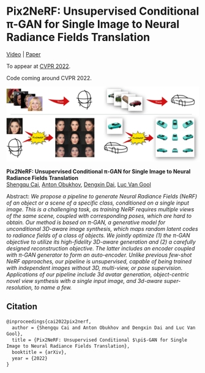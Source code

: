 # Pix2NeRF: Unsupervised Conditional π-GAN for Single Image to Neural Radiance Fields Translation
[Video](https://www.youtube.com/watch?v=RoVu3hvvzGg) | [Paper](https://arxiv.org/abs/2202.13162)

To appear at [CVPR 2022](https://cvpr2022.thecvf.com/).

Code coming around CVPR 2022.

![Teaser image](figures/teaser.jpg)

**Pix2NeRF: Unsupervised Conditional π-GAN for Single Image to Neural Radiance Fields Translation**<br>
[Shengqu Cai](https://primecai.github.io/), [Anton Obukhov](https://www.obukhov.ai/), [Dengxin Dai](https://vas.mpi-inf.mpg.de/dengxin/), [Luc Van Gool](https://ee.ethz.ch/the-department/faculty/professors/person-detail.OTAyMzM=.TGlzdC80MTEsMTA1ODA0MjU5.html)

Abstract: *We propose a pipeline to generate Neural Radiance Fields (NeRF) of an object or a scene of a specific class, conditioned on a single input image. This is a challenging task, as training NeRF requires multiple views of the same scene, coupled with corresponding poses, which are hard to obtain. Our method is based on π-GAN, a generative model for unconditional 3D-aware image synthesis, which maps random latent codes to radiance fields of a class of objects. We jointly optimize (1) the π-GAN objective to utilize its high-fidelity 3D-aware generation and (2) a carefully designed reconstruction objective. The latter includes an encoder coupled with π-GAN generator to form an auto-encoder. Unlike previous few-shot NeRF approaches, our pipeline is unsupervised, capable of being trained with independent images without 3D, multi-view, or pose supervision. Applications of our pipeline include 3d avatar generation, object-centric novel view synthesis with a single input image, and 3d-aware super-resolution, to name a few.*

## Citation

```
@inproceedings{cai2022pix2nerf,
  author = {Shengqu Cai and Anton Obukhov and Dengxin Dai and Luc Van Gool},
  title = {Pix2NeRF: Unsupervised Conditional $\pi$-GAN for Single Image to Neural Radiance Fields Translation},
  booktitle = {arXiv},
  year = {2022}
}
```
